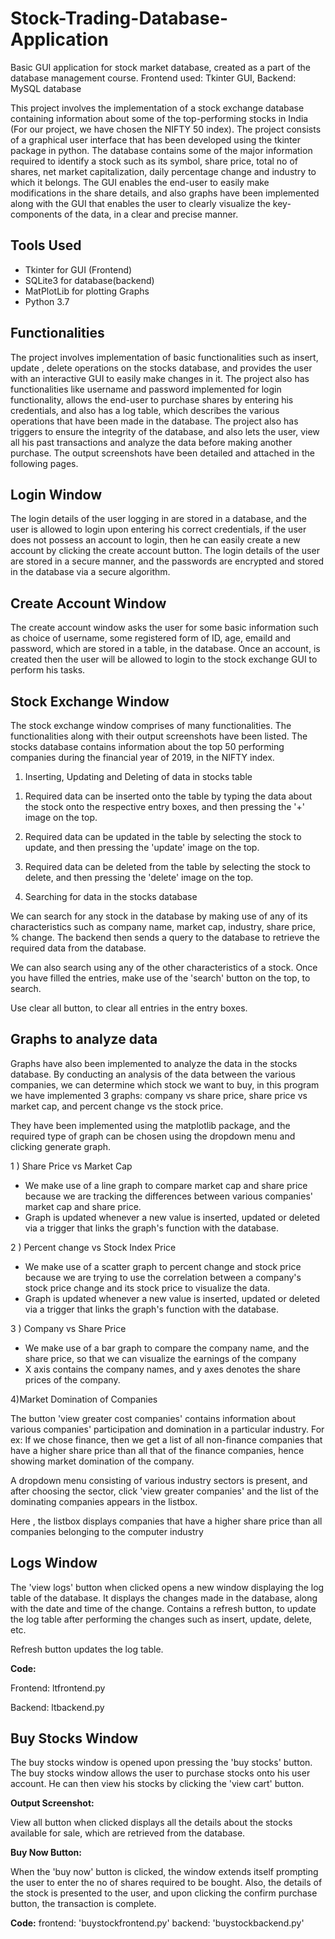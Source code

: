 # Stock-Trading-Database-Application
Basic GUI application for stock market database, created as a part of the database management course. Frontend used: Tkinter GUI, Backend: MySQL database

This project involves the implementation of a stock exchange database containing
information about some of the top-performing stocks in India (For our project, we
have chosen the NIFTY 50 index). The project consists of a graphical user
interface that has been developed using the tkinter package in python. The database
contains some of the major information required to identify a stock such as its
symbol, share price, total no of shares, net market capitalization, daily percentage
change and industry to which it belongs. The GUI enables the end-user to easily
make modifications in the share details, and also graphs have been implemented
along with the GUI that enables the user to clearly visualize the key-components of
the data, in a clear and precise manner.

## Tools Used
- Tkinter for GUI (Frontend)
- SQLite3 for database(backend)
- MatPlotLib for plotting Graphs
- Python 3.7

## Functionalities
The project involves implementation of basic functionalities such as insert, update ,
delete operations on the stocks database, and provides the user with an interactive
GUI to easily make changes in it. The project also has functionalities like
username and password implemented for login functionality, allows the end-user to
purchase shares by entering his credentials, and also has a log table, which
describes the various operations that have been made in the database. The project
also has triggers to ensure the integrity of the database, and also lets the user, view
all his past transactions and analyze the data before making another purchase. The
output screenshots have been detailed and attached in the following pages.

## Login Window

The login details of the user logging in are stored in a database, and the user is allowed to login upon entering his correct credentials, if the user does not possess an account to login, then he can easily create a new account by clicking the create account button. The login details of the user are stored in a secure manner, and the passwords are encrypted and stored in the database via a secure algorithm.



## **Create Account Window**

The create account window asks the user for some basic information such as choice of username, some registered form of ID, age, emaild and password, which are stored in a table, in the database. Once an account, is created then the user will be allowed to login to the stock exchange GUI to perform his tasks.



## **Stock Exchange Window**

The stock exchange window comprises of many functionalities. The functionalities along with their output screenshots have been listed. The stocks database contains information about the top 50 performing companies during the financial year of 2019, in the NIFTY index.

1. Inserting, Updating and Deleting of data in stocks table


1) Required data can be inserted onto the table by typing the data about the stock onto the respective entry boxes, and then pressing the &#39;+&#39; image on the top.

2) Required data can be updated in the table by selecting the stock to update, and then pressing the &#39;update&#39; image on the top.

3) Required data can be deleted from the table by selecting the stock to delete, and then pressing the &#39;delete&#39; image on the top.


2) Searching for data in the stocks database

We can search for any stock in the database by making use of any of its characteristics such as company name, market cap, industry, share price, % change. The backend then sends a query to the database to retrieve the required data from the database.


We can also search using any of the other characteristics of a stock. Once you have filled the entries, make use of the &#39;search&#39; button on the top, to search.

Use clear all button, to clear all entries in the entry boxes.

## **Graphs to analyze data**

Graphs have also been implemented to analyze the data in the stocks database. By conducting an analysis of the data between the various companies, we can determine which stock we want to buy, in this program we have implemented 3 graphs: company vs share price, share price vs market cap, and percent change vs the stock price.

They have been implemented using the matplotlib package, and the required type of graph can be chosen using the dropdown menu and clicking generate graph.

1 ) Share Price vs Market Cap

- We make use of a line graph to compare market cap and share price because we are tracking the differences between various companies&#39; market cap and share price.
- Graph is updated whenever a new value is inserted, updated or deleted via a trigger that links the graph&#39;s function with the database.

2 ) Percent change vs Stock Index Price

- We make use of a scatter graph to percent change and stock price because we are trying to use the correlation between a company&#39;s stock price change and its stock price to visualize the data.
- Graph is updated whenever a new value is inserted, updated or deleted via a trigger that links the graph&#39;s function with the database.

3 ) Company vs Share Price

- We make use of a bar graph to compare the company name, and the share price, so that we can visualize the earnings of the company
- X axis contains the company names, and y axes denotes the share prices of the company.

4)Market Domination of Companies

The button &#39;view greater cost companies&#39; contains information about various companies&#39; participation and domination in a particular industry. For ex: If we chose finance, then we get a list of all non-finance companies that have a higher share price than all that of the finance companies, hence showing market domination of the company.

A dropdown menu consisting of various industry sectors is present, and after choosing the sector, click &#39;view greater companies&#39; and the list of the dominating companies appears in the listbox.


Here , the listbox displays companies that have a higher share price than all companies belonging to the computer industry

## **Logs Window**

The &#39;view logs&#39; button when clicked opens a new window displaying the log table of the database. It displays the changes made in the database, along with the date and time of the change. Contains a refresh button, to update the log table after performing the changes such as insert, update, delete, etc.

Refresh button updates the log table.

**Code:**

Frontend: ltfrontend.py

Backend: ltbackend.py

## **Buy Stocks Window**

The buy stocks window is opened upon pressing the &#39;buy stocks&#39; button. The buy stocks window allows the user to purchase stocks onto his user account. He can then view his stocks by clicking the &#39;view cart&#39; button.

**Output Screenshot:**


View all button when clicked displays all the details about the stocks available for sale, which are retrieved from the database.

**Buy Now Button:**

When the &#39;buy now&#39; button is clicked, the window extends itself prompting the user to enter the no of shares required to be bought. Also, the details of the stock is presented to the user, and upon clicking the confirm purchase button, the transaction is complete.

**Code:** frontend: &#39;buystockfrontend.py&#39; backend: &#39;buystockbackend.py&#39;
